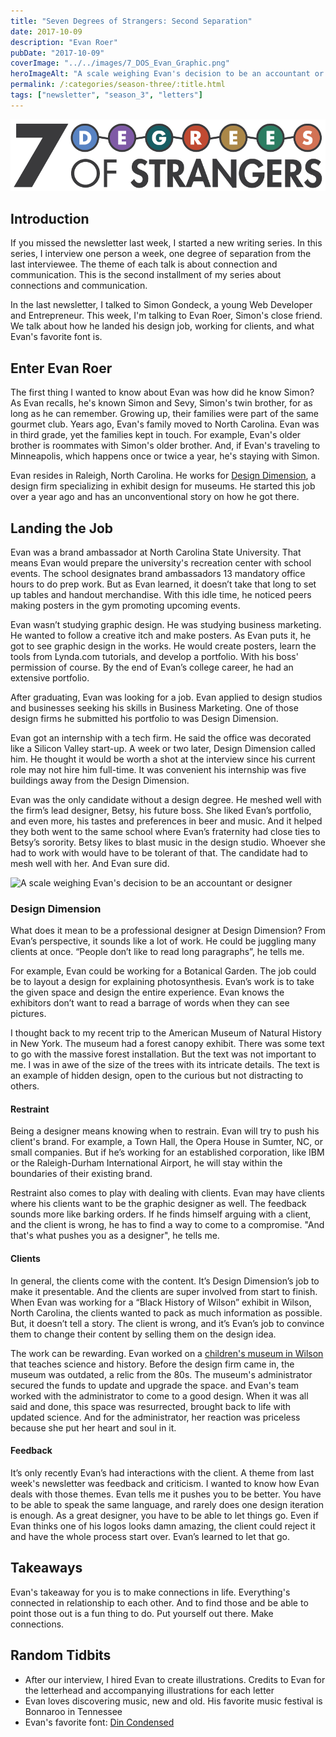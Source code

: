 ```yaml
---
title: "Seven Degrees of Strangers: Second Separation"
date: 2017-10-09
description: "Evan Roer"
pubDate: "2017-10-09"
coverImage: "../../images/7_DOS_Evan_Graphic.png"
heroImageAlt: "A scale weighing Evan's decision to be an accountant or designer"
permalink: /:categories/season-three/:title.html
tags: ["newsletter", "season_3", "letters"]
---
```


![7 Degrees of Strangers Letterhead](../../images/7_Degrees_Of_Strangers_Letterhead.png)

## Introduction

If you missed the newsletter last week, I started a new writing series. In this series, I interview one person a week, one degree of separation from the last interviewee. The theme of each talk is about connection and communication. This is the second installment of my series about connections and communication.

In the last newsletter, I talked to Simon Gondeck, a young Web Developer and Entrepreneur. This week, I'm talking to Evan Roer, Simon's close friend. We talk about how he landed his design job, working for clients, and what Evan's favorite font is.

## Enter Evan Roer

The first thing I wanted to know about Evan was how did he know Simon? As Evan recalls, he's known Simon and Sevy, Simon's twin brother, for as long as he can remember. Growing up, their families were part of the same gourmet club. Years ago, Evan's family moved to North Carolina. Evan was in third grade, yet the families kept in touch. For example, Evan's older brother is roommates with Simon's older brother. And, if Evan's traveling to Minneapolis, which happens once or twice a year, he's staying with Simon.

Evan resides in Raleigh, North Carolina. He works for [Design Dimension](https://www.designdimension.com/), a design firm specializing in exhibit design for museums. He started this job over a year ago and has an unconventional story on how he got there.

## Landing the Job

Evan was a brand ambassador at North Carolina State University. That means Evan would prepare the university's recreation center with school events. The school designates brand ambassadors 13 mandatory office hours to do prep work. But as Evan learned, it doesn’t take that long to set up tables and handout merchandise. With this idle time, he noticed peers making posters in the gym promoting upcoming events.

Evan wasn’t studying graphic design. He was studying business marketing. He wanted to follow a creative itch and make posters. As Evan puts it, he got to see graphic design in the works. He would create posters, learn the tools from Lynda.com tutorials, and develop a portfolio. With his boss' permission of course. By the end of Evan’s college career, he had an extensive portfolio.

After graduating, Evan was looking for a job. Evan applied to design studios and businesses seeking his skills in Business Marketing. One of those design firms he submitted his portfolio to was Design Dimension.

Evan got an internship with a tech firm. He said the office was decorated like a Silicon Valley start-up. A week or two later, Design Dimension called him. He thought it would be worth a shot at the interview since his current role may not hire him full-time. It was convenient his internship was five buildings away from the Design Dimension.

Evan was the only candidate without a design degree. He meshed well with the firm’s lead designer, Betsy, his future boss. She liked Evan’s portfolio, and even more, his tastes and preferences in beer and music. And it helped they both went to the same school where Evan’s fraternity had close ties to Betsy’s sorority. Betsy likes to blast music in the design studio. Whoever she had to work with would have to be tolerant of that. The candidate had to mesh well with her. And Evan sure did. 

<img src="/images/7_DOS_Evan_Graphic.png" alt="A scale weighing Evan's decision to be an accountant or designer" width="600" />

### Design Dimension

What does it mean to be a professional designer at Design Dimension? From Evan’s perspective, it sounds like a lot of work. He could be juggling many clients at once. “People don’t like to read long paragraphs”, he tells me.

For example, Evan could be working for a Botanical Garden. The job could be to layout a design for explaining photosynthesis. Evan’s work is to take the given space and design the entire experience. Evan knows the exhibitors don’t want to read a barrage of words when they can see pictures. 

I thought back to my recent trip to the American Museum of Natural History in New York. The museum had a forest canopy exhibit. There was some text to go with the massive forest installation. But the text was not important to me. I was in awe of the size of the trees with its intricate details. The text is an example of hidden design, open to the curious but not distracting to others.

#### Restraint

Being a designer means knowing when to restrain. Evan will try to push his client's brand. For example, a Town Hall, the Opera House in Sumter, NC, or small companies. But if he’s working for an established corporation, like IBM or the Raleigh-Durham International Airport, he will stay within the boundaries of their existing brand.

Restraint also comes to play with dealing with clients. Evan may have clients where his clients want to be the graphic designer as well. The feedback sounds more like barking orders. If he finds himself arguing with a client, and the client is wrong, he has to find a way to come to a compromise. "And that's what pushes you as a designer", he tells me.

#### Clients

In general, the clients come with the content. It’s Design Dimension’s job to make it presentable. And the clients are super involved from start to finish. When Evan was working for a “Black History of Wilson” exhibit in Wilson, North Carolina, the clients wanted to pack as much information as possible. But, it doesn’t tell a story. The client is wrong, and it’s Evan’s job to convince them to change their content by selling them on the design idea.

The work can be rewarding. Evan worked on a [children's museum in Wilson](https://scienceandhistory.org/home) that teaches science and history. Before the design firm came in, the museum was outdated, a relic from the 80s. The museum's administrator secured the funds to update and upgrade the space. and Evan's team worked with the administrator to come to a good design. When it was all said and done, this space was resurrected, brought back to life with updated science. And for the administrator, her reaction was priceless because she put her heart and soul in it.

#### Feedback

It’s only recently Evan’s had interactions with the client. A theme from last week's newsletter was feedback and criticism. I wanted to know how Evan deals with those themes. Evan tells me it pushes you to be better. You have to be able to speak the same language, and rarely does one design iteration is enough. As a great designer, you have to be able to let things go. Even if Evan thinks one of his logos looks damn amazing, the client could reject it and have the whole process start over. Evan’s learned to let that go.

## Takeaways

Evan's takeaway for you is to make connections in life. Everything's connected in relationship to each other. And to find those and be able to point those out is a fun thing to do. Put yourself out there. Make connections.

## Random Tidbits

- After our interview, I hired Evan to create illustrations. Credits to Evan for the letterhead and accompanying illustrations for each letter
- Evan loves discovering music, new and old. His favorite music festival is Bonnaroo in Tennessee
- Evan's favorite font: [Din Condensed](https://typekit.com/fonts/din-condensed)
